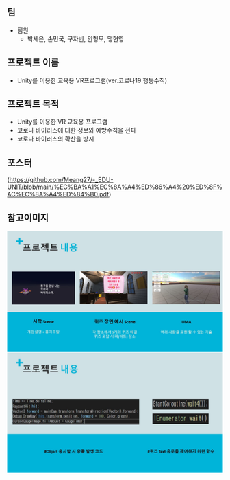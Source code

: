## 팀
- 팀원
    - 박세은, 손민국, 구자빈, 안형모, 맹현영

## 프로젝트 이름
- Unity를 이용한 교육용 VR프로그램(ver.코로나19 행동수칙)

## 프로젝트 목적
- Unity를 이용한 VR 교육용 프로그램
- 코로나 바이러스에 대한 정보와 예방수칙을 전파
- 코로나 바이러스의 확산을 방지

## 포스터
(https://github.com/Meang27/-_EDU-UNIT/blob/main/%EC%BA%A1%EC%8A%A4%ED%86%A4%20%ED%8F%AC%EC%8A%A4%ED%84%B0.pdf)

## 참고이미지
![](https://github.com/Meang27/-_EDU-UNIT/blob/main/Scene_1.JPG)
![](https://github.com/Meang27/-_EDU-UNIT/blob/main/Scene_2.JPG)
